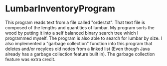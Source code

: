 # LumbarInventoryProgram
This program reads text from a file called "order.txt". That text file is composed of the lengths and quantities of lumbar. My program sorts the wood by putting it into a self balanced binary search tree which I programmed myself. The program is also able to search for lumbar by size. I also implemented a "garbage collection" function into this program that deletes and/or recylces old nodes from a linked list (Even though Java already has a garbage collection feature built in). The garbage collection feature was extra credit.
